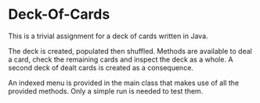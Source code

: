 # Deck-Of-Cards
This is a trivial assignment for a deck of cards written in Java.

The deck is created, populated then shuffled. Methods are available to deal a card, check the remaining cards and inspect the deck as a whole.
A second deck of dealt cards is created as a consequence.


An indexed menu is provided in the main class that makes use of all the provided methods. Only a simple run is needed to test them.
